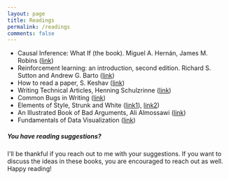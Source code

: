 ```yaml
---
layout: page
title: Readings
permalink: /readings
comments: false
---
```


<div class="row justify-content-between">
<div class="col-md-8 pr-5">

<ul class="list-group list-group-flush">
  <li class="list-group-item">Causal Inference: What If (the book). Miguel A. Hernán, James M. Robins (<a href="https://www.hsph.harvard.edu/miguel-hernan/causal-inference-book/">link</a>)</li>
  <li class="list-group-item">Reinforcement learning: an introduction, second edition. Richard S. Sutton and Andrew G. Barto (<a href="http://www.andrew.cmu.edu/course/10-703/textbook/BartoSutton.pdf">link</a>)</li>
  <li class="list-group-item">How to read a paper, S. Keshav (<a href="http://blizzard.cs.uwaterloo.ca/keshav/home/Papers/data/07/paper-reading.pdf">link</a>)</li>
  <li class="list-group-item">Writing Technical Articles, Henning Schulzrinne (<a href="https://www.cs.columbia.edu/~hgs/etc/writing-style.html">link</a>)</li>
  <li class="list-group-item">Common Bugs in Writing (<a href="https://www.cs.columbia.edu/~hgs/etc/writing-bugs.html">link</a>)</li>
  <li class="list-group-item">Elements of Style, Strunk and White (<a href="https://www.bartleby.com/141/index.html">link1</a>), <a href="http://www.jlakes.org/ch/web/The-elements-of-style.pdf">link2</a>)</li>
  <li class="list-group-item">An Illustrated Book of Bad Arguments, Ali Almossawi (<a href="https://bookofbadarguments.com/">link</a>)</li>
  <li class="list-group-item">Fundamentals of Data Visualization (<a href="https://serialmentor.com/dataviz/">link</a>)</li>
</ul>

</div>

<div class="col-md-4">

<div class="sticky-top sticky-top-80">
<h5>You have reading suggestions?</h5>

<p> I'll be thankful if you reach out to me with your suggestions. If you want to discuss the ideas in these books, you are encouraged to reach out as well. Happy reading!</p>

</div>
</div>
</div>
